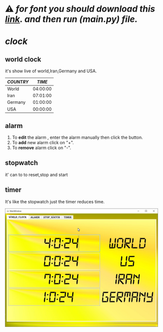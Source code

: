 # :warning: ***for font you should download this [<u>link</u>](https://dl.dafont.com/dl/?f=digital_7). and then run (main.py) file.***


# ***clock***
## world clock
it's show live of world,Iran,Germany and USA.

|  *COUNTRY* | *TIME* |
| - | -------------- |
|World|04:00:00|
| Iran | 07:01:00 |
|Germany|01:00:00|
|USA|00:00:00|
## alarm
1. To **edit** the alarm , enter the alarm manually then 
click the button.
2. To **add** new alarm click on "+".
3. To **remove** alarm click on "-".

## stopwatch
it' can to to reset,stop and start
## timer
It's like the stopwatch just the timer reduces time.

![](clock.jpg)
